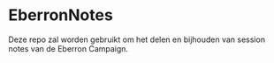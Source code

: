 # EberronNotes
Deze repo zal worden gebruikt om het delen en bijhouden van session notes van de Eberron Campaign.
